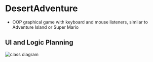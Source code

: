 # DesertAdventure
* OOP graphical game with keyboard and mouse listeners, similar to Adventure Island or Super Mario

## UI and Logic Planning
![class diagram](github.com/Ahessick/Indopro/blob/main/images/DesertAdventure1.jpg?raw=true)

